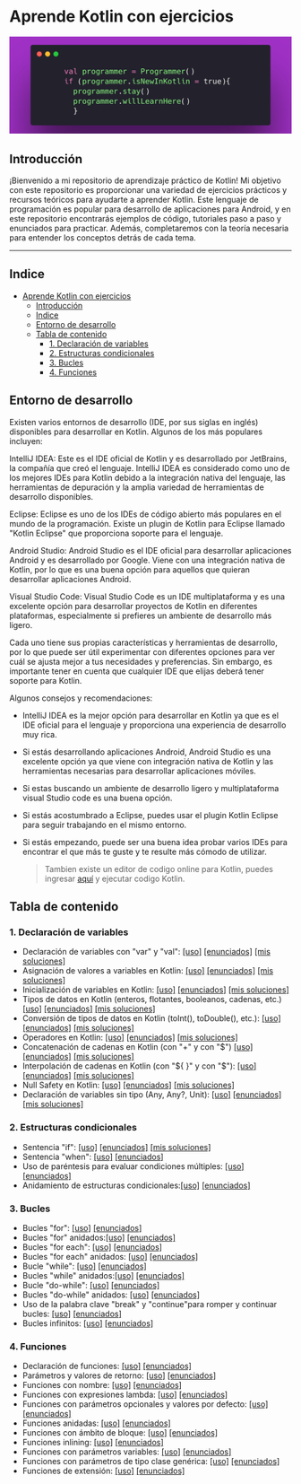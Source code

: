 # Aprende Kotlin con ejercicios

![banner](/bannerr.png)

## Introducción

¡Bienvenido a mi repositorio de aprendizaje práctico de Kotlin! Mi objetivo con este repositorio es proporcionar una variedad de ejercicios prácticos y recursos teóricos para ayudarte a aprender Kotlin. Este lenguaje de programación es popular para desarrollo de aplicaciones para Android, y en este repositorio encontrarás ejemplos de código, tutoriales paso a paso y enunciados para practicar. Además, completaremos con la teoría necesaria para entender los conceptos detrás de cada tema. 

  ----

## Indice

- [Aprende Kotlin con ejercicios](#aprende-kotlin-con-ejercicios)
  - [Introducción](#introducción)
  - [Indice](#indice)
  - [Entorno de desarrollo](#entorno-de-desarrollo)
  - [Tabla de contenido](#tabla-de-contenido)
    - [1. Declaración de variables](#1-declaración-de-variables)
    - [2. Estructuras condicionales](#2-estructuras-condicionales)
    - [3. Bucles](#3-bucles)
    - [4. Funciones](#4-funciones)

## Entorno de desarrollo

Existen varios entornos de desarrollo (IDE, por sus siglas en inglés) disponibles para desarrollar en Kotlin. Algunos de los más populares incluyen:

IntelliJ IDEA: Este es el IDE oficial de Kotlin y es desarrollado por JetBrains, la compañía que creó el lenguaje. IntelliJ IDEA es considerado como uno de los mejores IDEs para Kotlin debido a la integración nativa del lenguaje, las herramientas de depuración y la amplia variedad de herramientas de desarrollo disponibles.

Eclipse: Eclipse es uno de los IDEs de código abierto más populares en el mundo de la programación. Existe un plugin de Kotlin para Eclipse llamado "Kotlin Eclipse" que proporciona soporte para el lenguaje.

Android Studio: Android Studio es el IDE oficial para desarrollar aplicaciones Android y es desarrollado por Google. Viene con una integración nativa de Kotlin, por lo que es una buena opción para aquellos que quieran desarrollar aplicaciones Android.

Visual Studio Code: Visual Studio Code es un IDE multiplataforma y es una excelente opción para desarrollar proyectos de Kotlin en diferentes plataformas, especialmente si prefieres un ambiente de desarrollo más ligero.

Cada uno tiene sus propias características y herramientas de desarrollo, por lo que puede ser útil experimentar con diferentes opciones para ver cuál se ajusta mejor a tus necesidades y preferencias. Sin embargo, es importante tener en cuenta que cualquier IDE que elijas deberá tener soporte para Kotlin.

Algunos consejos y recomendaciones:

  * IntelliJ IDEA es la mejor opción para desarrollar en Kotlin ya que es el IDE oficial para el lenguaje y proporciona una experiencia de desarrollo muy rica.

  * Si estás desarrollando aplicaciones Android, Android Studio es una excelente opción ya que viene con integración nativa de Kotlin y las herramientas necesarias para desarrollar aplicaciones móviles.

  * Si estas buscando un ambiente de desarrollo ligero y multiplataforma visual Studio code es una buena opción.

  * Si estás acostumbrado a Eclipse, puedes usar el plugin Kotlin Eclipse para seguir trabajando en el mismo entorno.

  * Si estás empezando, puede ser una buena idea probar varios IDEs para encontrar el que más te guste y te resulte más cómodo de utilizar.

    > Tambien existe un editor de codigo online para Kotlin, puedes ingresar 
    [aquí](https://play.kotlinlang.org/) y ejecutar codigo Kotlin.

## Tabla de contenido

### 1. Declaración de variables


* Declaración de variables con "var" y "val":  [[uso]][u declaracion de variables] 
[[enunciados]][e declaracion de variables] [[mis soluciones]][m declaracion de variables]
* Asignación de valores a variables en Kotlin: [[uso]][u asignacion] [[enunciados]][e asignacion] [[mis soluciones]][m declaracion]
* Inicialización de variables en Kotlin: [[uso]][u inicializacion] [[enunciados]][e inicializacion] [[mis soluciones]][ms inicializacion]
* Tipos de datos en Kotlin (enteros, flotantes, booleanos, cadenas, etc.)[[uso]][u tiposDatos] [[enunciados]][e tiposDatos] [[mis soluciones]][ms tiposdedatos]
* Conversión de tipos de datos en Kotlin (toInt(), toDouble(), etc.): [[uso]][u conversion] [[enunciados]][e conversion] [[mis soluciones]](/soluciones/1.%20declaracion%20de%20variables/conversion.md)
* Operadores en Kotlin: [[uso]][u operadores] [[enunciados]][e operadores] [[mis soluciones]][ms operadores]
* Concatenación de cadenas en Kotlin (con "+" y con "$") [[uso]][u concatenacion] [[enunciados]][e concatenacion] [[mis soluciones]](/soluciones/1.%20declaracion%20de%20variables/concatenacion%20de%20cadenas.md)
* Interpolación de cadenas en Kotlin (con "\${ }" y con "$"): [[uso]][u interpolacion] [[enunciados]][e interpolacion] [[mis soluciones]](/soluciones/1.%20declaracion%20de%20variables/interpolacion%20de%20cadenas.md)
* Null Safety en Kotlin: [[uso]][u nullSafety] [[enunciados]][e nullSafety] [[mis soluciones]](/soluciones/1.%20declaracion%20de%20variables/null%20safety.md)
* Declaración de  variables sin tipo (Any, Any?, Unit): [[uso]][u sinTipo] [[enunciados]][e sinTipo] [[mis soluciones]](/soluciones/1.%20declaracion%20de%20variables/variables%20sin%20tipo.md)

### 2. Estructuras condicionales

* Sentencia "if": [[uso]][u if] [[enunciados]][e if] [[mis soluciones]][ms if]
* Sentencia "when": [[uso]][u when] [[enunciados]][e when]
* Uso de paréntesis para evaluar condiciones múltiples: [[uso]][u multiples] [[enunciados]][e multiples]
* Anidamiento de estructuras condicionales:[[uso]][u anidamientos] [[enunciados]][e anidamientos]

### 3. Bucles

* Bucles "for": [[uso]][u for] [[enunciados]][e for]
* Bucles "for" anidados:[[uso]][u for anid] [[enunciados]][e for anid]
* Bucles "for each": [[uso]][u foreach] [[enunciados]][e foreach]
* Bucles "for each" anidados: [[uso]][u foreach anid] [[enunciados]][e foreach anid]
* Bucle "while": [[uso]][u while] [[enunciados]][e while]
* Bucles "while" anidados:[[uso]][u while an] [[enunciados]][e while an]
* Bucle "do-while": [[uso]][u do wh] [[enunciados]][e do wh]
* Bucles "do-while" anidados: [[uso]][u do wh an] [[enunciados]][e do wh an]
* Uso de la palabra clave "break" y "continue"para romper y continuar bucles: [[uso]][u break] [[enunciados]][e break]
* Bucles infinitos: [[uso]][u infinitos] [[enunciados]][e infinitos]


### 4. Funciones

* Declaración de funciones: [[uso]][u declar] [[enunciados]][e declar]
* Parámetros y valores de retorno: [[uso]][u param] [[enunciados]][e param]
* Funciones con nombre: [[uso]][u nombre] [[enunciados]][e nombre]
* Funciones con expresiones lambda: [[uso]][u lambda] [[enunciados]][e lambda]
* Funciones con parámetros opcionales y valores por defecto: [[uso]][u defecto] [[enunciados]][e defecto]
* Funciones anidadas: [[uso]][u anidadas] [[enunciados]][e anidadas]
* Funciones con ámbito de bloque: [[uso]][u am bloque] [[enunciados]][u am bloque]
* Funciones inlining: [[uso]][u inlining] [[enunciados]][e inlining]
* Funciones con parámetros variables: [[uso]][u param var] [[enunciados]][e parm var]
* Funciones con parámetros de tipo clase genérica: [[uso]][u genericas] [[enunciados]][e genericas]
* Funciones de extensión: [[uso]][u extension] [[enunciados]][e extension]


[u declaracion de variables]: /1.%20declaracion%20de%20variables/variables%20var%20y%20val.md

[e declaracion de variables]: /1.%20declaracion%20de%20variables/enunciados/declaracion%20de%20variables.md

[m declaracion de variables]: /soluciones/1.%20declaracion%20de%20variables/declaracion%20de%20variables.md

[u asignacion]: /1.%20declaracion%20de%20variables/asignacion%20de%20variables.md
[e asignacion]: /1.%20declaracion%20de%20variables/enunciados/asignacion%20de%20variables.md

[m declaracion]: /soluciones/1.%20declaracion%20de%20variables/asignacion%20de%20variables.md

[u inicializacion]: /1.%20declaracion%20de%20variables/inicializacion%20de%20variables.md

[e inicializacion]: /1.%20declaracion%20de%20variables/enunciados/inicializacion%20de%20variables.md

[ms inicializacion]: /soluciones/1.%20declaracion%20de%20variables/inicializacion%20de%20variables.md

[u tiposDatos]: /1.%20declaracion%20de%20variables/tipos%20de%20datos.md

[e tiposDatos]: /1.%20declaracion%20de%20variables/enunciados/tipos%20de%20datos.md

[u is as]: /1.%20declaracion%20de%20variables/uso%20de%20is%20y%20as.md

[e is as]: /1.%20declaracion%20de%20variables/enunciados/uso%20de%20is%20y%20as.md

[u conversion]: /1.%20declaracion%20de%20variables/conversion%20de%20tipos%20de%20datos.md

[e conversion]: /1.%20declaracion%20de%20variables/enunciados/conversion%20de%20tipos%20de%20datos.md

[u operadores]: /1.%20declaracion%20de%20variables/operadores.md

[e operadores]: /1.%20declaracion%20de%20variables/enunciados/operadores.md

[u concatenacion]: /1.%20declaracion%20de%20variables/concatenacion%20de%20cadenas.md

[e concatenacion]: /1.%20declaracion%20de%20variables/enunciados/concatenacion%20de%20cadenas.md

[u interpolacion]: /1.%20declaracion%20de%20variables/interpolacion%20de%20cadenas.md

[e interpolacion]: /1.%20declaracion%20de%20variables/enunciados/interpolacion%20de%20cadenas.md

[u nullSafety]: /1.%20declaracion%20de%20variables/null%20safety.md

[e nullSafety]: /1.%20declaracion%20de%20variables/enunciados/null%20safety.md

[u nullPointer]: /1.%20declaracion%20de%20variables/evitar%20el%20NullPointerException.md

[e nullPointer]: /1.%20declaracion%20de%20variables/enunciados/evitar%20el%20NullPointerException.md

[u sinTipo]: /1.%20declaracion%20de%20variables/declaracion%20de%20variables%20sin%20tipo.md

[e sinTipo]: /1.%20declaracion%20de%20variables/enunciados/declaracion%20de%20variables%20sin%20tipo.md

[u if]: /2.%20estructuras%20condicionales/sentencia%20if.md

[e if]: /2.%20estructuras%20condicionales/enunciados/sentencia%20if.md
[u when]: /2.%20estructuras%20condicionales/sentencia%20when.md

[e when]: /2.%20estructuras%20condicionales/enunciados/sentencia%20when.md
[u multiples]: /2.%20estructuras%20condicionales/evaluar%20condiciones%20m%C3%BAltiples.md

[e multiples]: /2.%20estructuras%20condicionales/enunciados/evaluar%20condiciones%20multiples.md

[u anidamientos]: /2.%20estructuras%20condicionales/anidamiento%20de%20estructuras%20condicionales.md

[e anidamientos]: /2.%20estructuras%20condicionales/enunciados/anidamiento%20de%20estructuras%20condicionales.md

[u for]: /3.%20bucles/for.md

[e for]: /3.%20bucles/enunciados/for.md

[u for anid]: /3.%20bucles/for-anidados.md

[e for anid]: /3.%20bucles/enunciados/for-anidados.md

[u foreach]: /3.%20bucles/for%20each.md

[e foreach]: /3.%20bucles/enunciados/for%20each.md

[u foreach anid]: /3.%20bucles/for-each-anidados.md

[e foreach anid]: /3.%20bucles/enunciados/for-each-anidados.md

[u while]: /3.%20bucles/while.md

[e while]: /3.%20bucles/enunciados/while.md

[u while an]: /3.%20bucles/while-anidados.md

[e while an]: /3.%20bucles/enunciados/while-anidados.md

[u do wh]: /3.%20bucles/do-while.md

[e do wh]: /3.%20bucles/enunciados/do-while.md

[u do wh an]: /3.%20bucles/do-while-anidados.md

[e do wh an]: /3.%20bucles/enunciados/do-while-anidados.md

[u break]: /3.%20bucles/break-y-continue.md

[e break]: /3.%20bucles/enunciados/break-y-continue.md

[u infinitos]: /3.%20bucles/infinitos.md

[e infinitos]: /3.%20bucles/enunciados/infinitos.md

[u declar]: /4.%20funciones/declaracion%20de%20funciones.md

[e declar]: /4.%20funciones/enunciados/declaracion%20de%20funciones.md

[u param]: /4.%20funciones/parametros%20y%20valores%20de%20retorno.md

[e param]: /4.%20funciones/enunciados/parametros%20y%20valores%20de%20retorno.md

[u nombre]: /4.%20funciones/con%20nombre.md

[e nombre]: /4.%20funciones/enunciados/con%20nombre.md

[u lambda]: /4.%20funciones/con%20expresiones%20lambda.md

[e lambda]: /4.%20funciones/enunciados/con%20expresiones%20lambda.md

[u defecto]: /4.%20funciones/parametros%20opcionales%20y%20valores%20por%20defecto.md

[e defecto]: /4.%20funciones/enunciados/parametros%20opcionales%20y%20valores%20por%20defecto.md

[u anidadas]: /4.%20funciones/anidadas.md

[e anidadas]: /4.%20funciones/enunciados/anidadas.md

[u am bloque]: /4.%20funciones/con%20ambito%20de%20bloque.md

[u inlining]: /4.%20funciones/inlining.md

[e inlining]: /4.%20funciones/enunciados/inlining.md

[u param var]: /4.%20funciones/parametros%20variables.md

[e parm var]: /4.%20funciones/enunciados/parametros%20variables.md

[u genericas]: /4.%20funciones/parametros%20de%20tipo%20clase%20generica.md

[e genericas]: /4.%20funciones/enunciados/parametros%20de%20tipo%20clase%20generica.md

[u extension]: /4.%20funciones/de%20extension.md

[e extension]: /4.%20funciones/enunciados/de%20extension.md
[ms tiposdedatos]: /soluciones/1.%20declaracion%20de%20variables/tipos%20de%20datos.md
[ms operadores]: /soluciones/1.%20declaracion%20de%20variables/operadores.md
[ms if]: /soluciones/2.%20estructuras%20condicionales/sentencia%20if.md
